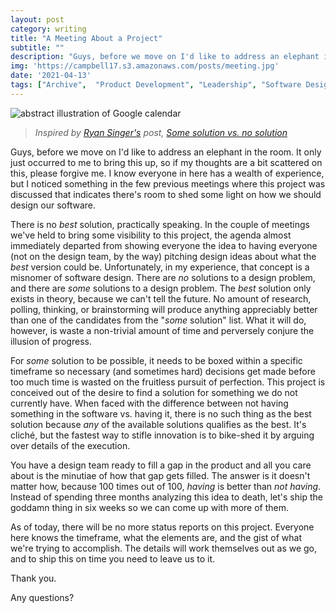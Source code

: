 ```yaml
---
layout: post
category: writing
title: "A Meeting About a Project"
subtitle: ""
description: "Guys, before we move on I'd like to address an elephant in the room..."
img: 'https://campbell17.s3.amazonaws.com/posts/meeting.jpg'
date: '2021-04-13'
tags: ["Archive",  "Product Development", "Leadership", "Software Design"]
---
```


![abstract illustration of Google calendar](https://campbell17.s3.amazonaws.com/posts/meeting.jpg)

> _Inspired by [Ryan Singer's](https://world.hey.com/rjs/) post, [Some solution vs. no solution](https://world.hey.com/rjs/10-some-solution-vs-no-solution-1d0b05d0)_

Guys, before we move on I'd like to address an elephant in the room. It only just occurred to me to bring this up, so if my thoughts are a bit scattered on this, please forgive me. I know everyone in here has a wealth of experience, but I noticed something in the few previous meetings where this project was discussed that indicates there's room to shed some light on how we should design our software.

<!--more-->

There is no _best_ solution, practically speaking. In the couple of meetings we've held to bring some visibility to this project, the agenda almost immediately departed from showing everyone the idea to having everyone (not on the design team, by the way) pitching design ideas about what the _best_ version could be. Unfortunately, in my experience, that concept is a misnomer of software design. There are _no_ solutions to a design problem, and there are _some_ solutions to a design problem. The _best_ solution only exists in theory, because we can't tell the future. No amount of research, polling, thinking, or brainstorming will produce anything appreciably better than one of the candidates from the "_some_ solution" list. What it will do, however, is waste a non-trivial amount of time and perversely conjure the illusion of progress.

For _some_ solution to be possible, it needs to be boxed within a specific timeframe so necessary (and sometimes hard) decisions get made before too much time is wasted on the fruitless pursuit of perfection. This project is conceived out of the desire to find a solution for something we do not currently have. When faced with the difference between not having something in the software vs. having it, there is no such thing as the best solution because _any_ of the available solutions qualifies as the best. It's cliché, but the fastest way to stifle innovation is to bike-shed it by arguing over details of the execution.

You have a design team ready to fill a gap in the product and all you care about is the minutiae of how that gap gets filled. The answer is it doesn't matter how, because 100 times out of 100, _having_ is better than _not having_. Instead of spending three months analyzing this idea to death, let's ship the goddamn thing in six weeks so we can come up with more of them.

As of today, there will be no more status reports on this project. Everyone here knows the timeframe, what the elements are, and the gist of what we're trying to accomplish. The details will work themselves out as we go, and to ship this on time you need to leave us to it.

Thank you. 

Any questions?
